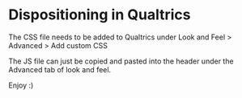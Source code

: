 # Dispositioning in Qualtrics

The CSS file needs to be added to Qualtrics under Look and Feel > Advanced > Add custom CSS

The JS file can just be copied and pasted into the header under the Advanced tab of look and feel.

Enjoy :)

